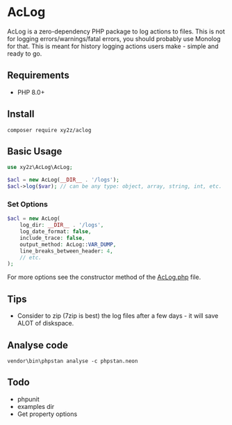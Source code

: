 # AcLog

AcLog is a zero-dependency PHP package to log actions to files. This is not for logging errors/warnings/fatal errors, you should probably use Monolog for that. This is meant for history logging actions users make - simple and ready to go.

## Requirements
- PHP 8.0+


## Install
```
composer require xy2z/aclog
```


## Basic Usage
```php
use xy2z\AcLog\AcLog;

$acl = new AcLog(__DIR__ . '/logs');
$acl->log($var); // can be any type: object, array, string, int, etc.
```

### Set Options
```php
$acl = new AcLog(
    log_dir: __DIR__ . '/logs',
    log_date_format: false,
    include_trace: false,
    output_method: AcLog::VAR_DUMP,
    line_breaks_between_header: 4,
    // etc.
);
```

For more options see the constructor method of the [AcLog.php](https://github.com/xy2z/AcLog/blob/master/src/AcLog.php) file.

## Tips
- Consider to zip (7zip is best) the log files after a few days - it will save ALOT of diskspace.


## Analyse code
```
vendor\bin\phpstan analyse -c phpstan.neon
```


## Todo
- phpunit
- examples dir
- Get property options
